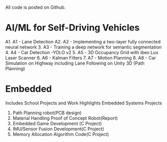 
All code is posted on Github.

# AI/ML for Self-Driving Vehicles 
A1. A1 - Lane Detection
A2. A2 -  Implementing a two-layer fully connected neural network
3. A3 - Training a deep network for semantic segmentation
4. A4 - Car Detection -YOLO v2
5. A5 - 3D Occupancy Grid with ibeo Lux Laser Scanner
6. A6 - Kalman Filters
7. A7 - Motion Planning
8. A8 - Car Simulation on Highway including Lane Following on Unity 3D (Path Planning)

# Embedded
Includes School Projects and Work Highlights
Embedded Systems Projects 
1. Path Planning robot(PCB design)
2. Material Handling Proof of Concept Robot(Report)
3. Embedded Game Development (C Project)
4. IMU/Sensor Fusion Development(C Project)
5. Memory Allocation Algorithm Code(C Project)
